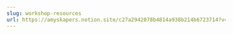 ```yaml
---
slug: workshop-resources
url: https://amyskapers.notion.site/c27a2942078b4814a938b214b6723714?v=2234998cd1794bd6903dd789c817c581
---
```

